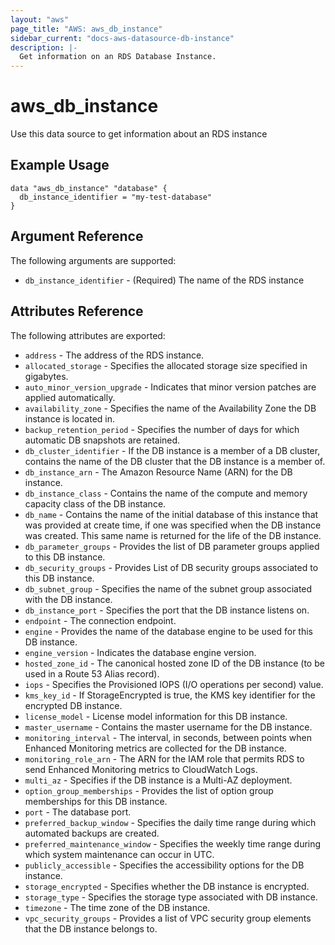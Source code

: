 ```yaml
---
layout: "aws"
page_title: "AWS: aws_db_instance"
sidebar_current: "docs-aws-datasource-db-instance"
description: |-
  Get information on an RDS Database Instance.
---
```


# aws\_db\_instance

Use this data source to get information about an RDS instance

## Example Usage

```
data "aws_db_instance" "database" {
  db_instance_identifier = "my-test-database"
}
```

## Argument Reference

The following arguments are supported:

* `db_instance_identifier` - (Required) The name of the RDS instance

## Attributes Reference

The following attributes are exported:

* `address` - The address of the RDS instance.
* `allocated_storage` - Specifies the allocated storage size specified in gigabytes.
* `auto_minor_version_upgrade` - Indicates that minor version patches are applied automatically.
* `availability_zone` - Specifies the name of the Availability Zone the DB instance is located in.
* `backup_retention_period` - Specifies the number of days for which automatic DB snapshots are retained.
* `db_cluster_identifier` - If the DB instance is a member of a DB cluster, contains the name of the DB cluster that the DB instance is a member of.
* `db_instance_arn` - The Amazon Resource Name (ARN) for the DB instance.
* `db_instance_class` - Contains the name of the compute and memory capacity class of the DB instance.
* `db_name` - Contains the name of the initial database of this instance that was provided at create time, if one was specified when the DB instance was created. This same name is returned for the life of the DB instance.
* `db_parameter_groups` - Provides the list of DB parameter groups applied to this DB instance.
* `db_security_groups` - Provides List of DB security groups associated to this DB instance.
* `db_subnet_group` - Specifies the name of the subnet group associated with the DB instance.
* `db_instance_port` - Specifies the port that the DB instance listens on.
* `endpoint` - The connection endpoint.
* `engine` - Provides the name of the database engine to be used for this DB instance.
* `engine_version` - Indicates the database engine version.
* `hosted_zone_id` - The canonical hosted zone ID of the DB instance (to be used in a Route 53 Alias record).
* `iops` - Specifies the Provisioned IOPS (I/O operations per second) value.
* `kms_key_id` - If StorageEncrypted is true, the KMS key identifier for the encrypted DB instance.
* `license_model` - License model information for this DB instance.
* `master_username` - Contains the master username for the DB instance.
* `monitoring_interval` - The interval, in seconds, between points when Enhanced Monitoring metrics are collected for the DB instance.
* `monitoring_role_arn` - The ARN for the IAM role that permits RDS to send Enhanced Monitoring metrics to CloudWatch Logs.
* `multi_az` - Specifies if the DB instance is a Multi-AZ deployment.
* `option_group_memberships` - Provides the list of option group memberships for this DB instance.
* `port` - The database port.
* `preferred_backup_window` - Specifies the daily time range during which automated backups are created.
* `preferred_maintenance_window` -  Specifies the weekly time range during which system maintenance can occur in UTC.
* `publicly_accessible` - Specifies the accessibility options for the DB instance.
* `storage_encrypted` - Specifies whether the DB instance is encrypted.
* `storage_type` - Specifies the storage type associated with DB instance.
* `timezone` - The time zone of the DB instance.
* `vpc_security_groups` - Provides a list of VPC security group elements that the DB instance belongs to.
